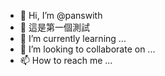 - 👋 Hi, I’m @panswith
- 👀 這是第一個測試
- 🌱 I’m currently learning ...
- 💞️ I’m looking to collaborate on ...
- 📫 How to reach me ...

<!---
panswith/panswith is a ✨ special ✨ repository because its `README.md` (this file) appears on your GitHub profile.
You can click the Preview link to take a look at your changes.
--->
